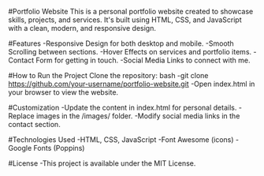 #Portfolio Website
This is a personal portfolio website created to showcase skills, projects, and services. It's built using HTML, CSS, and JavaScript with a clean, modern, and responsive design.

#Features
-Responsive Design for both desktop and mobile.
-Smooth Scrolling between sections.
-Hover Effects on services and portfolio items.
-Contact Form for getting in touch.
-Social Media Links to connect with me.

#How to Run the Project
Clone the repository:
bash
-git clone https://github.com/your-username/portfolio-website.git
-Open index.html in your browser to view the website.

#Customization
-Update the content in index.html for personal details.
-Replace images in the /images/ folder.
-Modify social media links in the contact section.

#Technologies Used
-HTML, CSS, JavaScript
-Font Awesome (icons)
-Google Fonts (Poppins)

#License
-This project is available under the MIT License.
